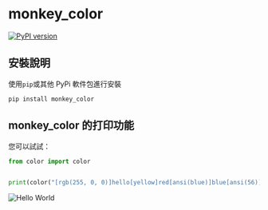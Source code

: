 # monkey_color

[![PyPI version](https://badge.fury.io/py/monkey_color.svg)](https://badge.fury.io/py/monkey_color)

## 安裝說明

使用`pip`或其他 PyPi 軟件包進行安裝

```
pip install monkey_color
```

## monkey_color 的打印功能

您可以試試：

```python
from color import color


print(color("[rgb(255, 0, 0)]hello[yellow]red[ansi(blue)]blue[ansi(56)]test[/]"))
```

![Hello World](https://raw.githubusercontent.com/a3510377/color/main/github/print.png)
